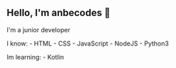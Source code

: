 ## Hello, I'm anbecodes 👋️
I'm a junior developer

I know:
    - HTML - CSS
    - JavaScript
    - NodeJS
    - Python3

Im learning: 
    - Kotlin
